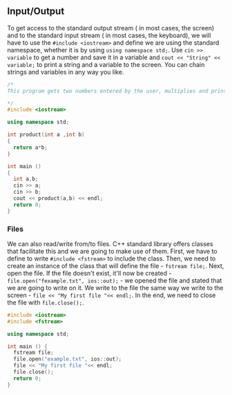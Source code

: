 ## Input/Output

To get access to the standard output stream ( in most cases, the screen) and to the standard input stream ( in most cases, the keyboard), we will have to use the `#include <iostream>` and define we are using the standard namespace, whether it is by using `using namespace std;`. Use `cin >> variable` to get a number and save it in a variable and `cout << "String" << variable;` to print a string and a variable to the screen. You can chain strings and variables in any way you like.

```c++
/*
This program gets two numbers entered by the user, multiplies and prints them

*/
#include <iostream>

using namespace std;

int product(int a ,int b)
{
  return a*b;
}

int main ()
{
  int a,b;
  cin >> a;
  cin >> b;
  cout << product(a,b) << endl;
  return 0;
}

```

### Files

We can also read/write from/to files. C++ standard library offers classes that facilitate this and we are going to make use of them.
First, we have to define to write `#include <fstream>` to include the class. Then, we need to create an instance of the class that will define the file - `fstream file;`. Next, open the file. If the file doesn't exist, it'll now be created - `file.open("fexample.txt", ios::out);` - we opened the file and stated that we are going to write on it.
We write to the file the same way we write to the screen - `file << "My first file "<< endl;`. In the end, we need to close the file with `file.close();`.

```c++
#include <iostream>
#include <fstream>

using namespace std;

int main () {
  fstream file;
  file.open("example.txt", ios::out);
  file << "My first file "<< endl;
  file.close();
  return 0;
}

```
